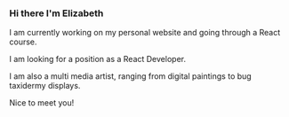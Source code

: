 ### Hi there I'm Elizabeth

I am currently working on my personal website and going through a React course. 

I am looking for a position as a React Developer. 

I am also a multi media artist, ranging from digital paintings to bug taxidermy displays. 

Nice to meet you!

<!--
**eadurflinger/eadurflinger** is a ✨ _special_ ✨ repository because its `README.md` (this file) appears on your GitHub profile.

Here are some ideas to get you started:

- 🔭 I’m currently working on ...
- 🌱 I’m currently learning ...
- 👯 I’m looking to collaborate on ...
- 🤔 I’m looking for help with ...
- 💬 Ask me about ...
- 📫 How to reach me: ...
- 😄 Pronouns: ...
- ⚡ Fun fact: ...
-->
